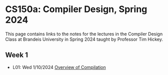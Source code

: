 # CS150a: Compiler Design, Spring 2024
This page contains links to the notes for the lectures 
in the Compiler Design Class at Brandeis University in Spring 2024 
taught by Professor Tim Hickey.

## Week 1
* L01: Wed 1/10/2024 [Overview of Compilation](../notes/intro/overview.md)


